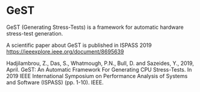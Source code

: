 # GeST

GeST (Generating Stress-Tests) is a framework for automatic hardware stress-test generation.

A scientific paper about GeST is published in ISPASS 2019 https://ieeexplore.ieee.org/document/8695639 

Hadjilambrou, Z., Das, S., Whatmough, P.N., Bull, D. and Sazeides, Y., 2019, April. GeST: An Automatic Framework For Generating CPU Stress-Tests. In 2019 IEEE International Symposium on Performance Analysis of Systems and Software (ISPASS) (pp. 1-10). IEEE.
